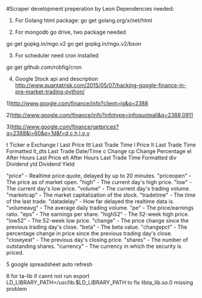 #Scraper development preperation by Leon
Dependencies needed:

1. For Golang html package:
go get golang.org/x/net/html

2. For mongodb go drive, two package needed

go get gopkg.in/mgo.v2
go get gopkg.in/mgo.v2/bson

3. For scheduler need cron installed

go get github.com/robfig/cron

4. Google Stock api and description
 http://www.quantatrisk.com/2015/05/07/hacking-google-finance-in-pre-market-trading-python/

1)http://www.google.com/finance/info?client=ig&q=2388

2)http://www.google.com/finance/info?infotype=infoquoteall&q=2388,0911

3)http://www.google.com/finance/getprices?q=2388&i=60&p=1d&f=d,c,h,l,o,v


t 	Ticker
e 	Exchange
l 	Last Price
ltt 	Last Trade Time
l 	Price
lt 	Last Trade Time Formatted
lt_dts 	Last Trade Date/Time
c 	Change
cp 	Change Percentage
el 	After Hours Last Price
elt 	After Hours Last Trade Time Formatted
div 	Dividend
yld 	Dividend Yield

"price" - Realtime price quote, delayed by up to 20 minutes.
"priceopen" - The price as of market open.
"high" - The current day's high price.
"low" - The current day's low price.
"volume" - The current day's trading volume.
"marketcap" - The market capitalization of the stock.
"tradetime" - The time of the last trade.
"datadelay" - How far delayed the realtime data is.
"volumeavg" - The average daily trading volume.
"pe" - The price/earnings ratio.
"eps" - The earnings per share.
"high52" - The 52-week high price.
"low52" - The 52-week low price.
"change" - The price change since the previous trading day's close.
"beta" - The beta value.
"changepct" - The percentage change in price since the previous trading day's close.
"closeyest" - The previous day's closing price.
"shares" - The number of outstanding shares.
"currency" - The currency in which the security is priced.


5 google spreadsheet auto refresh

6 for ta-lib
if cannt not run
export LD_LIBRARY_PATH=/usr/lib:$LD_LIBRARY_PATH to fix  libta_lib.so.0 missing problem


